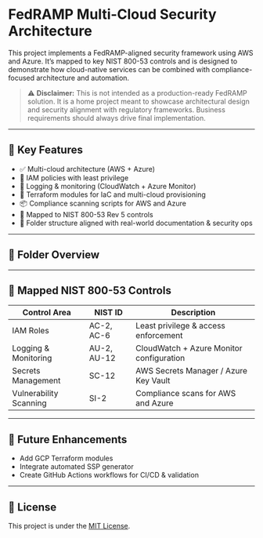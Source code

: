 # FedRAMP Multi-Cloud Security Architecture

This project implements a FedRAMP-aligned security framework using AWS and Azure. It’s mapped to key NIST 800-53 controls and is designed to demonstrate how cloud-native services can be combined with compliance-focused architecture and automation.

> ⚠️ **Disclaimer:** This is not intended as a production-ready FedRAMP solution. It is a home project meant to showcase architectural design and security alignment with regulatory frameworks. Business requirements should always drive final implementation.

---

## 📌 Key Features

- ✅ Multi-cloud architecture (AWS + Azure)
- 🔐 IAM policies with least privilege
- 📜 Logging & monitoring (CloudWatch + Azure Monitor)
- 🧩 Terraform modules for IaC and multi-cloud provisioning
- 📦 Compliance scanning scripts for AWS and Azure
- 🧠 Mapped to NIST 800-53 Rev 5 controls
- 🧰 Folder structure aligned with real-world documentation & security ops

---

## 📂 Folder Overview


---

## 🔐 Mapped NIST 800-53 Controls

| Control Area           | NIST ID    | Description                              |
|------------------------|------------|------------------------------------------|
| IAM Roles              | AC-2, AC-6 | Least privilege & access enforcement     |
| Logging & Monitoring   | AU-2, AU-12| CloudWatch + Azure Monitor configuration |
| Secrets Management     | SC-12      | AWS Secrets Manager / Azure Key Vault    |
| Vulnerability Scanning | SI-2       | Compliance scans for AWS and Azure       |

---

## 🚀 Future Enhancements

- Add GCP Terraform modules
- Integrate automated SSP generator
- Create GitHub Actions workflows for CI/CD & validation

---

## 📄 License

This project is under the [MIT License](LICENSE).
